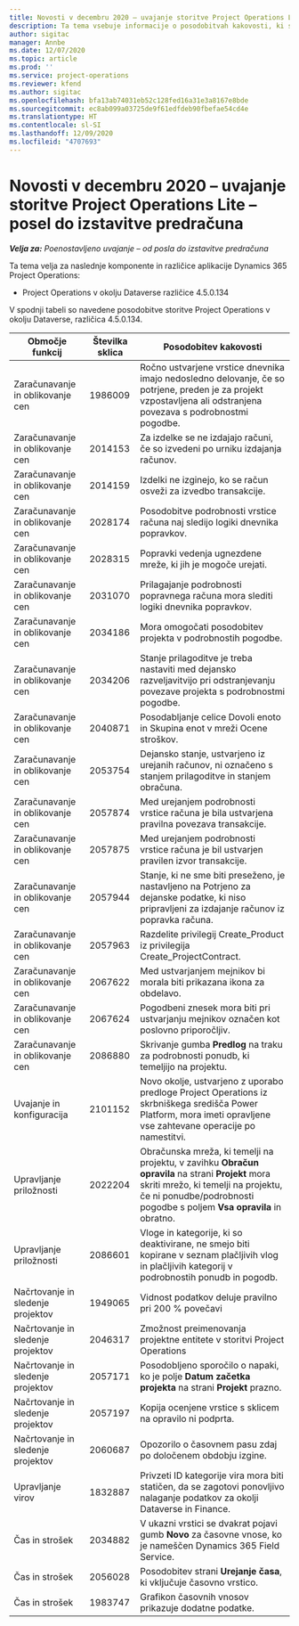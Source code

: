 ```yaml
---
title: Novosti v decembru 2020 – uvajanje storitve Project Operations Lite – posel do izstavitve predračuna
description: Ta tema vsebuje informacije o posodobitvah kakovosti, ki so na voljo v decembrski izdaji (2020) uvajanja storitve Project Operations – posel do izstavitve predračuna.
author: sigitac
manager: Annbe
ms.date: 12/07/2020
ms.topic: article
ms.prod: ''
ms.service: project-operations
ms.reviewer: kfend
ms.author: sigitac
ms.openlocfilehash: bfa13ab74031eb52c128fed16a31e3a8167e8bde
ms.sourcegitcommit: ec8ab099a03725de9f61edfdeb90fbefae54cd4e
ms.translationtype: HT
ms.contentlocale: sl-SI
ms.lasthandoff: 12/09/2020
ms.locfileid: "4707693"
---
```

# <a name="whats-new-december-2020---project-operations-lite-deployment---deal-to-proforma-invoicing"></a>Novosti v decembru 2020 – uvajanje storitve Project Operations Lite – posel do izstavitve predračuna

_**Velja za:** Poenostavljeno uvajanje – od posla do izstavitve predračuna_

Ta tema velja za naslednje komponente in različice aplikacije Dynamics 365 Project Operations:

  - Project Operations v okolju Dataverse različice 4.5.0.134 

V spodnji tabeli so navedene posodobitve storitve Project Operations v okolju Dataverse, različica 4.5.0.134.

| **Območje funkcij** | **Številka sklica** | **Posodobitev kakovosti** |
| --- | --- | --- |
| Zaračunavanje in oblikovanje cen | 1986009 | Ročno ustvarjene vrstice dnevnika imajo nedosledno delovanje, če so potrjene, preden je za projekt vzpostavljena ali odstranjena povezava s podrobnostmi pogodbe. |
| Zaračunavanje in oblikovanje cen | 2014153 | Za izdelke se ne izdajajo računi, če so izvedeni po urniku izdajanja računov. |
| Zaračunavanje in oblikovanje cen | 2014159 | Izdelki ne izginejo, ko se račun osveži za izvedbo transakcije. |
| Zaračunavanje in oblikovanje cen | 2028174 | Posodobitve podrobnosti vrstice računa naj sledijo logiki dnevnika popravkov. |
| Zaračunavanje in oblikovanje cen | 2028315 | Popravki vedenja ugnezdene mreže, ki jih je mogoče urejati. |
| Zaračunavanje in oblikovanje cen | 2031070 | Prilagajanje podrobnosti popravnega računa mora slediti logiki dnevnika popravkov. |
| Zaračunavanje in oblikovanje cen | 2034186 | Mora omogočati posodobitev projekta v podrobnostih pogodbe. |
| Zaračunavanje in oblikovanje cen | 2034206 | Stanje prilagoditve je treba nastaviti med dejansko razveljavitvijo pri odstranjevanju povezave projekta s podrobnostmi pogodbe. |
| Zaračunavanje in oblikovanje cen | 2040871 | Posodabljanje celice Dovoli enoto in Skupina enot v mreži Ocene stroškov. |
| Zaračunavanje in oblikovanje cen | 2053754 | Dejansko stanje, ustvarjeno iz urejanih računov, ni označeno s stanjem prilagoditve in stanjem obračuna. |
| Zaračunavanje in oblikovanje cen | 2057874 | Med urejanjem podrobnosti vrstice računa je bila ustvarjena pravilna povezava transakcije. |
| Zaračunavanje in oblikovanje cen | 2057875 | Med urejanjem podrobnosti vrstice računa je bil ustvarjen pravilen izvor transakcije. |
| Zaračunavanje in oblikovanje cen | 2057944 | Stanje, ki ne sme biti preseženo, je nastavljeno na Potrjeno za dejanske podatke, ki niso pripravljeni za izdajanje računov iz popravka računa. |
| Zaračunavanje in oblikovanje cen | 2057963 | Razdelite privilegij Create\_Product iz privilegija Create\_ProjectContract. |
| Zaračunavanje in oblikovanje cen | 2067622 | Med ustvarjanjem mejnikov bi morala biti prikazana ikona za obdelavo. |
| Zaračunavanje in oblikovanje cen | 2067624 | Pogodbeni znesek mora biti pri ustvarjanju mejnikov označen kot poslovno priporočljiv. |
| Zaračunavanje in oblikovanje cen | 2086880 | Skrivanje gumba **Predlog** na traku za podrobnosti ponudb, ki temeljijo na projektu. |
| Uvajanje in konfiguracija | 2101152 | Novo okolje, ustvarjeno z uporabo predloge Project Operations iz skrbniškega središča Power Platform, mora imeti opravljene vse zahtevane operacije po namestitvi. |
|   Upravljanje priložnosti | 2022204 | Obračunska mreža, ki temelji na projektu, v zavihku **Obračun opravila** na strani **Projekt** mora skriti mrežo, ki temelji na projektu, če ni ponudbe/podrobnosti pogodbe s poljem **Vsa opravila** in obratno. |
|   Upravljanje priložnosti | 2086601 | Vloge in kategorije, ki so deaktivirane, ne smejo biti kopirane v seznam plačljivih vlog in plačljivih kategorij v podrobnostih ponudb in pogodb. |
| Načrtovanje in sledenje projektov | 1949065 | Vidnost podatkov deluje pravilno pri 200 % povečavi |
| Načrtovanje in sledenje projektov | 2046317 | Zmožnost preimenovanja projektne entitete v storitvi Project Operations |
| Načrtovanje in sledenje projektov | 2057171 | Posodobljeno sporočilo o napaki, ko je polje **Datum začetka projekta** na strani **Projekt** prazno. |
| Načrtovanje in sledenje projektov | 2057197 | Kopija ocenjene vrstice s sklicem na opravilo ni podprta. |
| Načrtovanje in sledenje projektov | 2060687 | Opozorilo o časovnem pasu zdaj po določenem obdobju izgine. |
| Upravljanje virov | 1832887 | Privzeti ID kategorije vira mora biti statičen, da se zagotovi ponovljivo nalaganje podatkov za okolji Dataverse in Finance. |
| Čas in strošek | 2034882 | V ukazni vrstici se dvakrat pojavi gumb **Novo** za časovne vnose, ko je nameščen Dynamics 365 Field Service. |
| Čas in strošek | 2056028 | Posodobitev strani **Urejanje časa**, ki vključuje časovno vrstico. |
| Čas in strošek | 1983747 | Grafikon časovnih vnosov prikazuje dodatne podatke. |
